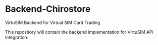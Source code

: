 # Backend-Chirostore

VirtuSIM Backend for Virtual SIM Card Trading

This repository will contain the backend implementation for VirtuSIM API integration.